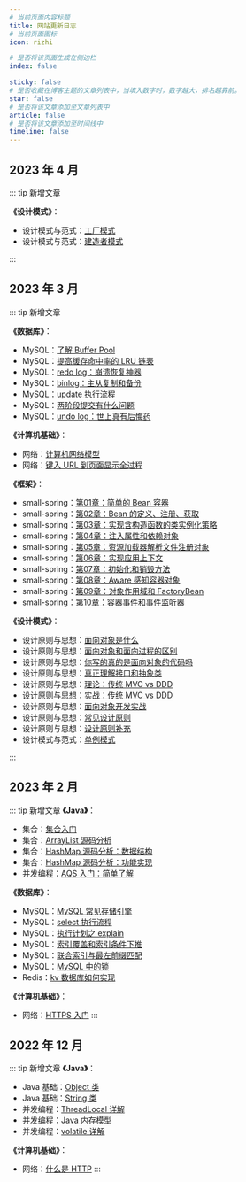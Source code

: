 ```yaml
---
# 当前页面内容标题
title: 网站更新日志
# 当前页面图标
icon: rizhi

# 是否将该页面生成在侧边栏
index: false

sticky: false
# 是否收藏在博客主题的文章列表中，当填入数字时，数字越大，排名越靠前。
star: false
# 是否将该文章添加至文章列表中
article: false
# 是否将该文章添加至时间线中
timeline: false
---
```



## 2023 年 4 月
::: tip 新增文章



**《设计模式》**：
- 设计模式与范式：[工厂模式](../studynotes/design_pattern/pattern/create_type/工厂模式.md)
- 设计模式与范式：[建造者模式](../studynotes/design_pattern/pattern/create_type/建造者模式.md)



:::

## 2023 年 3 月
::: tip 新增文章

**《数据库》**：
- MySQL：[了解 Buffer Pool](../studynotes/database/mysql/buffer_pool/了解BufferPool.md)
- MySQL：[提高缓存命中率的 LRU 链表](../studynotes/database/mysql/buffer_pool/提高缓存命中率的LRU链表.md)
- MySQL：[redo log：崩溃恢复神器](../studynotes/database/mysql/log/redo%20log：崩溃恢复神器.md)
- MySQL：[binlog：主从复制和备份](../studynotes/database/mysql/log/binlog：主从复制和备份.md)
- MySQL：[update 执行流程](../studynotes/database/mysql/log/update%20执行流程.md)
- MySQL：[两阶段提交有什么问题](../studynotes/database/mysql/log/两阶段提交有什么问题.md)
- MySQL：[undo log：世上真有后悔药](../studynotes/database/mysql/log/undo%20log：世上真有后悔药.md)


**《计算机基础》**：
- 网络：[计算机网络模型](../studynotes/cs/network/basis/计算机网络模型.md)
- 网络：[键入 URL 到页面显示全过程](../studynotes/cs/network/basis/键入URL到页面显示全过程.md)


**《框架》**：
- small-spring：[第01章：简单的 Bean 容器](../studynotes/framework/small-spring/ioc/第01章：简单的Bean容器.md)
- small-spring：[第02章：Bean 的定义、注册、获取](../studynotes/framework/small-spring/ioc/第02章：Bean%20的定义、注册、获取.md)
- small-spring：[第03章：实现含构造函数的类实例化策略](../studynotes/framework/small-spring/ioc/第03章：实现含构造函数的类实例化策略.md)
- small-spring：[第04章：注入属性和依赖对象](../studynotes/framework/small-spring/ioc/第04章：注入属性和依赖对象.md)
- small-spring：[第05章：资源加载器解析文件注册对象](../studynotes/framework/small-spring/ioc/第05章：资源加载器解析文件注册对象.md)
- small-spring：[第06章：实现应用上下文](../studynotes/framework/small-spring/ioc/第06章：实现应用上下文.md)
- small-spring：[第07章：初始化和销毁方法](../studynotes/framework/small-spring/ioc/第07章：初始化和销毁方法.md)
- small-spring：[第08章：Aware 感知容器对象](../studynotes/framework/small-spring/ioc/第08章：Aware%20感知容器对象.md)
- small-spring：[第09章：对象作用域和 FactoryBean](../studynotes/framework/small-spring/ioc/第09章：对象作用域和%20FactoryBean.md)
- small-spring：[第10章：容器事件和事件监听器](../studynotes/framework/small-spring/ioc/第10章：容器事件和事件监听器.md)


**《设计模式》**：
- 设计原则与思想：[面向对象是什么](../studynotes/design_pattern/mind/oop/面向对象是什么.md)
- 设计原则与思想：[面向对象和面向过程的区别](../studynotes/design_pattern/mind/oop/面向对象和面向过程的区别.md)
- 设计原则与思想：[你写的真的是面向对象的代码吗](../studynotes/design_pattern/mind/oop/你写的真的是面向对象的代码吗.md)
- 设计原则与思想：[真正理解接口和抽象类](../studynotes/design_pattern/mind/oop/真正理解接口和抽象类.md)
- 设计原则与思想：[理论：传统 MVC vs DDD](../studynotes/design_pattern/mind/oop/理论：传统%20MVC%20vs%20DDD.md)
- 设计原则与思想：[实战：传统 MVC vs DDD](../studynotes/design_pattern/mind/oop/实战：传统%20MVC%20vs%20DDD.md)
- 设计原则与思想：[面向对象开发实战](../studynotes/design_pattern/mind/oop/面向对象开发实战.md)
- 设计原则与思想：[常见设计原则](../studynotes/design_pattern/mind/design_principle/常见设计原则.md)
- 设计原则与思想：[设计原则补充](../studynotes/design_pattern/mind/design_principle/设计原则补充.md)
- 设计模式与范式：[单例模式](../studynotes/design_pattern/pattern/create_type/单例模式.md)


:::

## 2023 年 2 月
::: tip 新增文章
**《Java》**：
- 集合：[集合入门](../studynotes/java/collection/集合入门.md)
- 集合：[ArrayList 源码分析](../studynotes/java/collection/ArrayList源码分析.md)
- 集合：[HashMap 源码分析：数据结构](../studynotes/java/collection/HashMap源码分析：数据结构.md)
- 集合：[HashMap 源码分析：功能实现](../studynotes/java/collection/HashMap源码分析：功能实现.md)
- 并发编程：[AQS 入门：简单了解](../studynotes/java/concurrency/AQS入门：简单了解.md)

**《数据库》**：
- MySQL：[MySQL 常见存储引擎](../studynotes/database/mysql/basis/MySQL常见存储引擎.md)
- MySQL：[select 执行流程](../studynotes/database/mysql/basia/select执行流程.md)
- MySQL：[执行计划之 explain](../studynotes/database/mysql/index/执行计划之explain.md)
- MySQL：[索引覆盖和索引条件下推](../studynotes/database/mysql/index/索引覆盖和索引条件下推.md)
- MySQL：[联合索引与最左前缀匹配](../studynotes/database/mysql/index/联合索引与最左前缀匹配.md)
- MySQL：[MySQL 中的锁](../studynotes/database/mysql/lock/MySQL中的锁.md)
- Redis：[kv 数据库如何实现](../studynotes/database/redis/basis/kv数据库如何实现.md)

**《计算机基础》**：
- 网络：[HTTPS 入门](../studynotes/cs/network/http/HTTPS入门.md)
:::

## 2022 年 12 月
::: tip 新增文章
**《Java》**：
- Java 基础：[Object 类](../studynotes/java/javase/Object类.md)
- Java 基础：[String 类](../studynotes/java/javase/String类.md)
- 并发编程：[ThreadLocal 详解](../studynotes/java/concurrency/ThreadLocal详解.md)
- 并发编程：[Java 内存模型](../studynotes/java/concurrency/Java内存模型.md)
- 并发编程：[volatile 详解](../studynotes/java/concurrency/volatile详解.md)

**《计算机基础》**：
- 网络：[什么是 HTTP](../studynotes/cs/network/http/什么是HTTP.md)
:::
